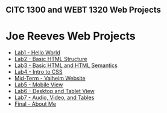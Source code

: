 ## CITC 1300 and WEBT 1320 Web Projects

<h1>Joe Reeves Web Projects</h1>
<ul>
    <li><a href="lab1/index.html" target="_blank">Lab1 - Hello World</a></li>
    <li><a href="lab2/index.html" target="_blank">Lab2 - Basic HTML Structure</a></li>
    <li><a href="lab3/index.html">Lab3 - Basic HTML and HTML Semantics</a></li>
    <li><a href="lab4/index.html">Lab4 - Intro to CSS</a></li>
    <li><a href="midterm/index.html">Mid-Term - Valheim Website</a></li>
    <li><a href="lab5/index.html">Lab5 - Mobile View</a></li>
    <li><a href="lab6/index.html">Lab6 - Desktop and Tablet View</a></li>
    <li><a href="lab7/index.html">Lab7 - Audio, Video, and Tables</a></li>
    <li><a href="final/index.html">Final - About Me</a></li>
</ul>